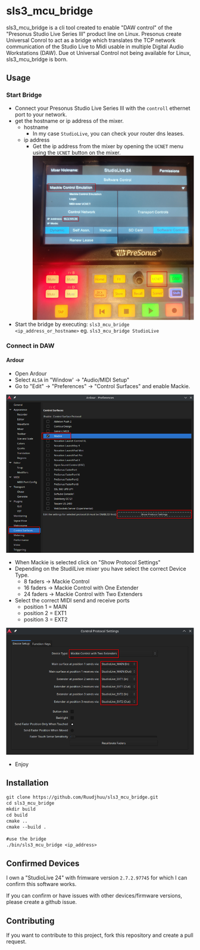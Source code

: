 # sls3_mcu_bridge

sls3_mcu_bridge is a cli tool created to enable "DAW control" of the "Presonus Studio Live Series III" product line on Linux. Presonus create Universal Conrol to act as a bridge which translates the TCP network communication of the Studio Live to Midi usable in multiple Digital Audio Workstations (DAW). Due ot Universal Control not being available for Linux, sls3_mcu_bridge is born.

## Usage
### Start Bridge
- Connect your Presonus Studio Live Series III with the `controll` ethernet port to your network.
- get the hostname or ip address of the mixer.
  - hostname
    - In my case `StudioLive`, you can check your router dns leases.
  - ip address
    - Get the ip address from the mixer by opening the `UCNET` menu using the `UCNET` button on the mixer.
    ![alt text](images/sls3_ucnet.png)
- Start the bridge by executing:
 `sls3_mcu_bridge <ip_address_or_hostname>`
 eg.
 `sls3_mcu_bridge StudioLive`

### Connect in DAW
#### Ardour
- Open Ardour
- Select `ALSA` in "Window' -> "Audio/MIDI Setup"
- Go to "Edit" -> "Preferences" -> "Control Surfaces" and enable Mackie.

![Control Surfaces](images/control_surfaces.png)
- When Mackie is selected click on "Show Protocol Settings"
- Depending on the StudilLive mixer you have select the correct Device Type.
  - 8 faders -> Mackie Control
  - 16 faders -> Mackie Control with One Extender
  - 24 faders -> Mackie Control with Two Extenders
- Select the correct MIDI send and receive ports
  - position 1 = MAIN
  - position 2 = EXT1
  - position 3 = EXT2

![Control Protocol](images/control_protocol.png)

- Enjoy
## Installation
```
git clone https://github.com/Ruudjhuu/sls3_mcu_bridge.git
cd sls3_mcu_bridge
mkdir build
cd build
cmake ..
cmake --build .

#use the bridge
./bin/sls3_mcu_bridge <ip_address>
```

## Confirmed Devices
I own a "StudioLive 24" with frimware version `2.7.2.97745` for which I can confirm this software works.

If you can confirm or have issues with other devices/firmware versions, please create a github issue.

## Contributing
If you want to contribute to this project, fork this repository and create a pull request.
